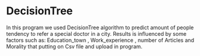 # DecisionTree
In this program we used DecisionTree algorithm to predict amount of people tendency to refer a special doctor in a city. Results is influenced 
by some factors such as: Education_town , Work_experience  , number of Articles and Morality that putting on Csv file and upload in program. 
